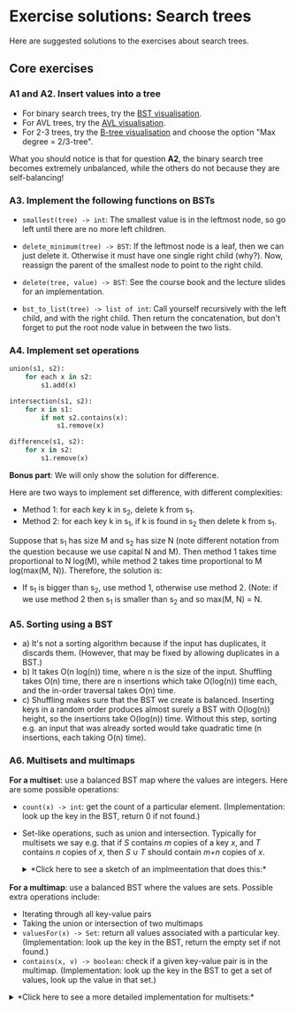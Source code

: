 # Exercise solutions: Search trees

Here are suggested solutions to the exercises about search trees.

## Core exercises

### A1 and A2. Insert values into a tree

- For binary search trees, try the [BST visualisation](https://chalmersgu-data-structure-courses.github.io/dsvis/collections.html?algorithm=BST).
- For AVL trees, try the [AVL visualisation](https://chalmersgu-data-structure-courses.github.io/dsvis/collections.html?algorithm=AVL).
- For 2-3 trees, try the [B-tree visualisation](https://chalmersgu-data-structure-courses.github.io/dsvis/collections.html?algorithm=BTree) and choose the option "Max degree = 2/3-tree".

What you should notice is that for question **A2**, the binary search tree becomes extremely unbalanced, while the others do not because they are self-balancing!

### A3. Implement the following functions on BSTs

- `smallest(tree) -> int`:
  The smallest value is in the leftmost node, so go left until there are no more left children.

- `delete_minimum(tree) -> BST`:
  If the leftmost node is a leaf, then we can just delete it.
  Otherwise it must have one single right child (why?).
  Now, reassign the parent of the smallest node to point to the right child.

- `delete(tree, value) -> BST`:
  See the course book and the lecture slides for an implementation.

- `bst_to_list(tree) -> list of int`:
  Call yourself recursively with the left child, and with the right child.
  Then return the concatenation, but don't forget to put the root node value in between the two lists.

### A4. Implement set operations

```python
union(s1, s2):
    for each x in s2:
        s1.add(x)

intersection(s1, s2):
    for x in s1:
        if not s2.contains(x):
            s1.remove(x)

difference(s1, s2):
    for x in s2:
        s1.remove(x)
```

**Bonus part**:
We will only show the solution for difference.

Here are two ways to implement set difference, with different complexities:

- Method 1: for each key k in s<sub>2</sub>, delete k from s<sub>1</sub>.
- Method 2: for each key k in s<sub>1</sub>, if k is found in s<sub>2</sub> then delete k from s<sub>1</sub>.

Suppose that s<sub>1</sub> has size M and s<sub>2</sub> has size N (note different notation from the question because we use capital N and M).
Then method 1 takes time proportional to N log(M), while method 2 takes time proportional to M log(max(M, N)).
Therefore, the solution is:

- If s<sub>1</sub> is bigger than s<sub>2</sub>, use method 1, otherwise use method 2.
  (Note: if we use method 2 then s<sub>1</sub> is smaller than s<sub>2</sub> and so max(M, N) = N.

### A5. Sorting using a BST

- a)
  It's not a sorting algorithm because if the input has duplicates, it discards them.
  (However, that may be fixed by allowing duplicates in a BST.)
- b)
  It takes O(n log(n)) time, where n is the size of the input.
  Shuffling takes O(n) time, there are n insertions which take O(log(n)) time each, and the in-order traversal takes O(n) time.
- c)
  Shuffling makes sure that the BST we create is balanced.
  Inserting keys in a random order produces almost surely a BST with O(log(n)) height, so the insertions take O(log(n)) time.
  Without this step, sorting e.g. an input that was already sorted would take quadratic time (n insertions, each taking O(n) time).

### A6. Multisets and multimaps

**For a multiset**: use a balanced BST map where the values are integers.
Here are some possible operations:

- `count(x) -> int`: get the count of a particular element.
  (Implementation: look up the key in the BST, return 0 if not found.)

- Set-like operations, such as union and intersection.
  Typically for multisets we say e.g. that if *S* contains *m* copies of a key *x*, and *T* contains *n* copies of *x*, then *S* ∪ *T* should contain *m+n* copies of *x*.

  <details markdown=block markdown=block style="margin-bottom: 16px"><summary markdown=span>*Click here to see a sketch of an implmeentation that does this:*</summary>
  ```python
  union(other):
      for key in other.keys():
          if not this.contains(key):
              this.put(key, 0)
      this.put(key, this.get(key) + other.get(key)
  ```
  </details>

**For a multimap**: use a balanced BST where the values are sets.
Possible extra operations include:

- Iterating through all key-value pairs
- Taking the union or intersection of two multimaps
- `valuesFor(x) -> Set`: return all values associated with a particular key.
  (Implementation: look up the key in the BST, return the empty set if not found.)
- `contains(x, v) -> boolean`: check if a given key-value pair is in the multimap.
  (Implementation: look up the key in the BST to get a set of values, look up the value in that set.)

<details markdown=block style="margin-bottom: 16px"><summary markdown=span>*Click here to see a more detailed implementation for multisets:*</summary>
```python
class Multiset:
    # e.g. using a map implemented using an AVL tree
    map = new AVLTree()

    add(x):
        if map.contains(x):
            count = map.get(x)
        else:
          count = 0
        map.put(x, count + 1)

    remove(x):
        if map.contains(x):
            count = map.get(x)
            if count == 1:
                map.remove(x)
            else:
                map.put(x, count - 1)

    count(x) -> int:
        if map.contains(x):
            return map.get(x)
        else:
            return 0

    contains(x) -> bool:
        return count(x) != 0

    # plus code for "union" from above
```
</details>

## Bonus exercises

To be done.
